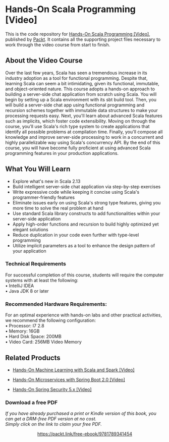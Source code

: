# Hands-On Scala Programming [Video]
This is the code repository for [Hands-On Scala Programming [Video]](https://www.packtpub.com/programming/hands-on-scala-programming-video), published by [Packt](https://www.packtpub.com/?utm_source=github). It contains all the supporting project files necessary to work through the video course from start to finish.
## About the Video Course
Over the last few years, Scala has seen a tremendous increase in its industry adoption as a tool for functional programming. Despite that, learning Scala can seem a bit intimidating, given its functional, immutable, and object-oriented nature.
This course adopts a hands-on approach to building a server-side chat application from scratch using Scala. You will begin by setting up a Scala environment with its sbt build tool. Then, you will build a server-side chat app using functional programming and recursion schemes together with immutable data structures to make your processing requests easy. Next, you'll learn about advanced Scala features such as implicits, which foster code extensibility.
Moving on through the course, you'll use Scala's rich type system to create applications that identify all possible problems at compilation time. Finally, you'll compose all knowledge and improve server-side processing to work in a concurrent and highly parallelizable way using Scala's concurrency API.
By the end of this course, you will have become fully proficient at using advanced Scala programming features in your production applications.
<H2>What You Will Learn</H2>
<DIV class=book-info-will-learn-text>
<UL>
<LI>Explore what's new in Scala 2.13
<LI>Build intelligent server-side chat application via step-by-step exercises
<LI>Write expressive code while keeping it concise using Scala's programmer-friendly features
<LI>Eliminate issues early on using Scala's strong type features, giving you more time to solve the real problem at hand
<LI>Use standard Scala library constructs to add functionalities within your server-side application
<LI>Apply high-order functions and recursion to build highly optimized yet elegant solutions
<LI>Reduce duplication in your code even further with type-level programming
<LI>Utilize implicit parameters as a tool to enhance the design pattern of your application	
  </LI></UL></DIV>

### Technical Requirements
For successful completion of this course, students will require the computer systems with at least the following:<br/>
•	IntelliJ IDEA<br/>
•	Java JDK 8 or later<br/>


### Recommended Hardware Requirements:<br/>
For an optimal experience with hands-on labs and other practical activities, we recommend the following configuration:
<br/>
	•	Processor: I7 2.8<br/>
	•	Memory: 16GB<br/>
	•	Hard Disk Space: 200MB<br/>
	•	Video Card: 256MB Video Memory




## Related Products
* [Hands-On Machine Learning with Scala and Spark [Video]](https://www.packtpub.com/big-data-and-business-intelligence/hands-machine-learning-scala-and-spark-video)

* [Hands-On Microservices with Spring Boot 2.0 [Video]](https://www.packtpub.com/application-development/hands-microservices-spring-boot-20-video)

* [Hands-On Spring Security 5.x [Video]](https://www.packtpub.com/application-development/hands-spring-security-5x-video)

### Download a free PDF

 <i>If you have already purchased a print or Kindle version of this book, you can get a DRM-free PDF version at no cost.<br>Simply click on the link to claim your free PDF.</i>
<p align="center"> <a href="https://packt.link/free-ebook/9781789341454">https://packt.link/free-ebook/9781789341454 </a> </p>